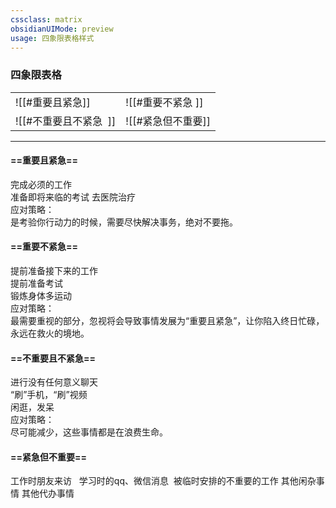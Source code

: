 ```yaml
---
cssclass: matrix
obsidianUIMode: preview
usage: 四象限表格样式
---
```


### 四象限表格
|                        |                    |
| ---------------------- | ------------------ |
| ![[#重要且紧急]]       | ![[#重要不紧急 ]]  |
| ![[#不重要且不紧急  ]] | ![[#紧急但不重要]] |

---

#### ==重要且紧急==

完成必须的工作        
准备即将来临的考试
去医院治疗        
应对策略：        
是考验你行动力的时候，需要尽快解决事务，绝对不要拖。

#### ==重要不紧急==              

提前准备接下来的工作        
提前准备考试        
锻炼身体多运动        
应对策略：        
最需要重视的部分，忽视将会导致事情发展为“重要且紧急”，让你陷入终日忙碌，永远在救火的境地。        

#### ==不重要且不紧急==          

进行没有任何意义聊天        
“刷”手机，“刷”视频        
闲逛，发呆        
应对策略：        
尽可能减少，这些事情都是在浪费生命。        

#### ==紧急但不重要==        

工作时朋友来访  
学习时的qq、微信消息 
被临时安排的不重要的工作
其他闲杂事情
其他代办事情



